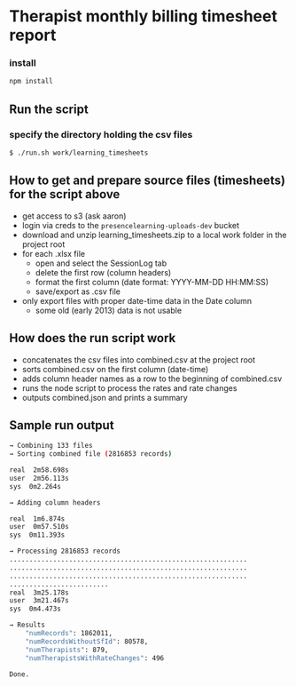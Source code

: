 # Therapist monthly billing timesheet report

### install
``` sh
npm install
```

## Run the script

### specify the directory holding the csv files
``` sh
$ ./run.sh work/learning_timesheets
```

## How to get and prepare source files (timesheets) for the script above
* get access to s3 (ask aaron)
* login via creds to the `presencelearning-uploads-dev` bucket
* download and unzip learning_timesheets.zip to a local work folder in the project root
* for each .xlsx file
   * open and select the SessionLog tab
   * delete the first row (column headers)
   * format the first column (date format: YYYY-MM-DD HH:MM:SS)
   * save/export as .csv file
* only export files with proper date-time data in the Date column
   * some old (early 2013) data is not usable

## How does the run script work
* concatenates the csv files into combined.csv at the project root
* sorts combined.csv on the first column (date-time)
* adds column header names as a row to the beginning of combined.csv
* runs the node script to process the rates and rate changes
* outputs combined.json and prints a summary

## Sample run output

``` sh
→ Combining 133 files
→ Sorting combined file (2816853 records)

real  2m58.698s
user  2m56.113s
sys  0m2.264s

→ Adding column headers

real  1m6.874s
user  0m57.510s
sys  0m11.393s

→ Processing 2816853 records
............................................................
............................................................
............................................................
.........................
real  3m25.178s
user  3m21.467s
sys  0m4.473s

→ Results
    "numRecords": 1862011,
    "numRecordsWithoutSfId": 80578,
    "numTherapists": 879,
    "numTherapistsWithRateChanges": 496

Done.
```
